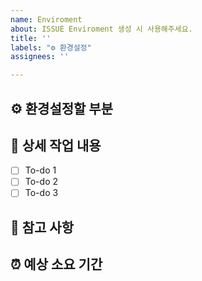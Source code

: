 ```yaml
---
name: Enviroment
about: ISSUE Enviroment 생성 시 사용해주세요.
title: ''
labels: "⚙️ 환경설정"
assignees: ''

---
```


## ⚙️ 환경설정할 부분

## 🔨 상세 작업 내용

- [ ] To-do 1
- [ ] To-do 2
- [ ] To-do 3

## 📄 참고 사항

## ⏰ 예상 소요 기간
